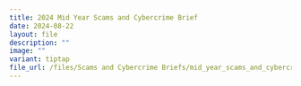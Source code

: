 ```yaml
---
title: 2024 Mid Year Scams and Cybercrime Brief
date: 2024-08-22
layout: file
description: ""
image: ""
variant: tiptap
file_url: /files/Scams and Cybercrime Briefs/mid_year_scams_and_cybercrime_brief_2024.pdf
---
```

